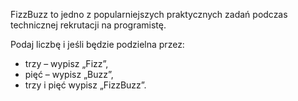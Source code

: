 FizzBuzz to jedno z popularniejszych praktycznych zadań podczas technicznej rekrutacji na programistę.

Podaj liczbę i jeśli będzie podzielna przez: 

* trzy – wypisz „Fizz”,
* pięć – wypisz „Buzz”,
* trzy i pięć wypisz „FizzBuzz”.

